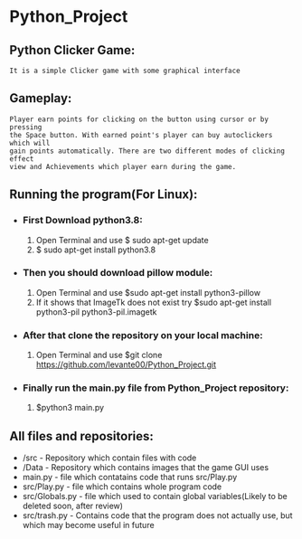 # Python_Project
## Python Clicker Game:
    It is a simple Clicker game with some graphical interface

## Gameplay:
    Player earn points for clicking on the button using cursor or by pressing  
    the Space button. With earned point's player can buy autoclickers which will  
    gain points automatically. There are two different modes of clicking effect  
    view and Achievements which player earn during the game.  

## Running the program(For Linux):
* ### First Download python3.8:
    1. Open Terminal and use $ sudo apt-get update
    2. $ sudo apt-get install python3.8
* ### Then you should download pillow module:
    1. Open Terminal and use $sudo apt-get install python3-pillow
    2. If it shows that ImageTk does not exist try $sudo apt-get install python3-pil python3-pil.imagetk
* ### After that clone the repository on your local machine:
    1. Open Terminal and use $git clone https://github.com/levante00/Python_Project.git
* ### Finally run the main.py file from Python_Project repository:
    1. $python3 main.py

## All files and repositories:
*   /src - Repository which contain files with code
*   /Data - Repository which contains images that the game GUI uses
*    main.py - file which contatains code that runs src/Play.py
*    src/Play.py - file which contains whole program code
*    src/Globals.py - file which used to contain global variables(Likely to be deleted soon, after review)
*   src/trash.py - Contains code that the program does not actually use, but which may become useful in future 
    
